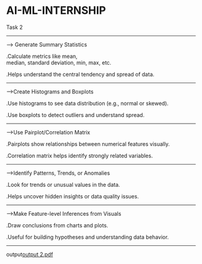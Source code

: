 # AI-ML-INTERNSHIP
Task 2
____________________________________
--> Generate Summary Statistics

.Calculate metrics like mean,  
 median, standard deviation, min, 
 max, etc.

.Helps understand the central
 tendency and spread of data.
____________________________________
-->Create Histograms and Boxplots

.Use histograms to see data 
 distribution (e.g., normal or       skewed).

.Use boxplots to detect outliers     and understand spread.
____________________________________
-->Use Pairplot/Correlation Matrix

.Pairplots show relationships 
 between numerical features          visually.

.Correlation matrix helps identify   strongly related variables.
____________________________________
-->Identify Patterns, Trends, or       Anomalies

.Look for trends or unusual values   in the data.


.Helps uncover hidden insights or    data quality issues.
____________________________________
-->Make Feature-level Inferences 
   from Visuals

.Draw conclusions from charts and    plots.

.Useful for building hypotheses and  understanding data behavior.
___________________________________________
output[output 2.pdf](https://github.com/user-attachments/files/20505747/output.2.pdf)

